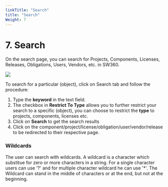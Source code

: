 ```yaml
---
linkTitle: "Search"
title: "Search"
Weight: 7
---
```


# 7. Search

On the search page, you can search for Projects, Components, Licenses, Releases, Obligations, Users, Vendors, etc. in SW360.

![](/sw360/img/ImagesBasic/Search_Page.png)

To search for a particular (object), click on Search tab and follow the procedure:

1. Type the **keyword** in the text field.
2. The checkbox in **Restrict To Type** allows you to further restrict your search to a specific (object), you can choose to restrict the **type** to projects, components, licenses etc.
3. Click on **Search** to get the search results
4. Click on the component/project/license/obligation/user/vendor/release to be redirected to their respective page.

### Wildcards

The user can search with wildcards. A wildcard is a character which substitue for zero or more characters in a string. For a single character users can use '?' and for multiple character wildcard he can use '*'. The Wildcard can stand in the middle of characters or at the end, but not at the beginning.
